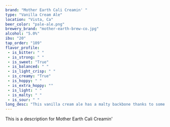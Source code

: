 ```yaml
---
brand: "Mother Earth Cali Creamin' "
type: "Vanilla Cream Ale"
location: "Vista, Ca"
beer_color: "pale-ale.png"
brewery_brand: "mother-earth-brew-co.jpg"
alcohol: "5.0%"
ibu: "20"
tap_order: "109"
flavor_profile:
 - is_bitter: " "
 - is_strong: " "
 - is_sweet: "True"
 - is_balanced: " "
 - is_light_crisp: " "
 - is_creamy: "True"
 - is_hoppy: " "
 - is_extra_hoppy: ""
 - is_light: " "
 - is_malty: " "
 - is_sour: " "
long_desc: "This vanilla cream ale has a malty backbone thanks to some flaked corn and honey malt. Just a hint of vanilla adds depth to the flavor and makes this beer a medium bodied cult classic. It’s sure to woo the ladies, but also flavorful enough to satisfy the dudes. You’ll swear you were drinking a cream soda."
---
```


This is a description for Mother Earth Cali Creamin'